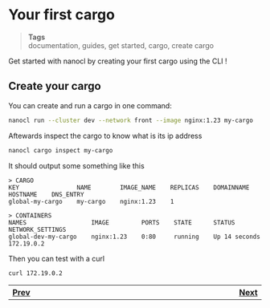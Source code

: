 <h1 id="nxtmdoc-meta-title">Your first cargo</h1>

<blockquote class="tags">
 <strong>Tags</strong>
 </br>
 <span id="nxtmdoc-meta-keywords">
  documentation, guides, get started, cargo, create cargo
 </span>
</blockquote>

<p id="nxtmdoc-meta-description">
Get started with nanocl by creating your first cargo using the CLI !
</p>

<h2> Create your cargo </h2>

You can create and run a cargo in one command:
```sh
nanocl run --cluster dev --network front --image nginx:1.23 my-cargo
```

Aftewards inspect the cargo to know what is its ip address
```sh
nanocl cargo inspect my-cargo
```

It should output some something like this
```console
> CARGO
KEY                NAME        IMAGE_NAME    REPLICAS    DOMAINNAME    HOSTNAME    DNS_ENTRY
global-my-cargo    my-cargo    nginx:1.23    1

> CONTAINERS
NAMES                  IMAGE         PORTS    STATE      STATUS           NETWORK_SETTINGS
global-dev-my-cargo    nginx:1.23    0:80     running    Up 14 seconds    172.19.0.2
```

Then you can test with a curl
```sh
curl 172.19.0.2
```

<table>
  <tr>
    <th align="left">
      <img class="nxtmdoc-delete" width="400" height="0">
      <a href="/guides/nanocl/get-started/1.orientation-and-setup.md">Prev</a>
    </th>
	<th align="right">
      <img class="nxtmdoc-delete" width="400" height="0">
      <a href="/guides/nanocl/get-started/3.your-first-git-repository.md">Next</a>
    </th>
</tr>
</table>
